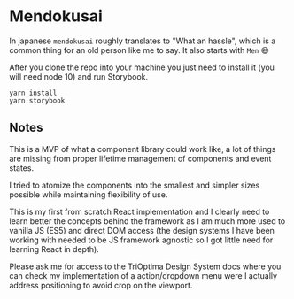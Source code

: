 # Mendokusai

In japanese `mendokusai` roughly translates to "What an hassle", which is a common thing for an old person like me to say. It also starts with `Men` 😅

After you clone the repo into your machine you just need to install it (you will need node 10) and run Storybook.

```
yarn install
yarn storybook
```

## Notes

This is a MVP of what a component library could work like, a lot of things are missing from proper lifetime management of components and event states.

I tried to atomize the components into the smallest and simpler sizes possible while maintaining flexibility of use.

This is my first from scratch React implementation and I clearly need to learn better the concepts behind the framework as I am much more used to vanilla JS (ES5) and direct DOM access (the design systems I have been working with needed to be JS framework agnostic so I got little need for learning React in depth).

Please ask me for access to the TriOptima Design System docs where you can check my implementation of a action/dropdown menu were I actually address positioning to avoid crop on the viewport.
